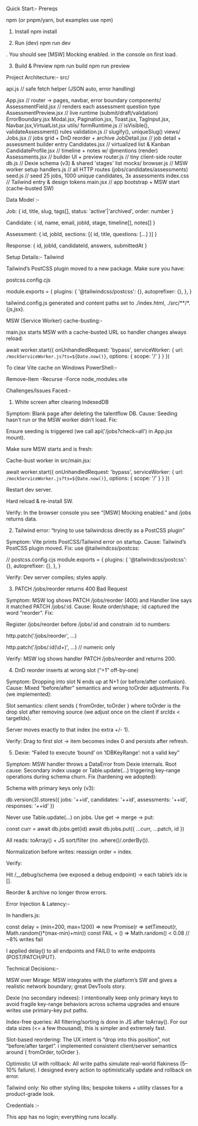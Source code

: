 Quick Start:-
Prereqs



npm (or pnpm/yarn, but examples use npm)

1) Install
npm install

2) Run (dev)
npm run dev


.
You should see [MSW] Mocking enabled. in the console on first load.

3) Build & Preview
npm run build
npm run preview

 Project Architecture:-
src/

  api.js                         // safe fetch helper (JSON auto, error handling)
  
  App.jsx                        // router -> pages, navbar, error boundary
  components/
    AssessmentField.jsx          // renders each assessment question type
    AssessmentPreview.jsx        // live runtime (submit/draft/validation)
    ErrorBoundary.jsx
    Modal.jsx, Pagination.jsx, Toast.jsx, TagInput.jsx, Navbar.jsx,VirtualList.jsx
  utils/
    formRuntime.js               // isVisible(), validateAssessment() rules
    validation.js                // slugify(), uniqueSlug()
  views/
    Jobs.jsx                     // jobs grid + DnD reorder + archive
    JobDetail.jsx                // job detail + assessment builder entry
    Candidates.jsx               // virtualized list & Kanban
    CandidateProfile.jsx         // timeline + notes w/ @mentions (render)
    Assessments.jsx              // builder UI + preview
  router.js                      // tiny client-side router
  db.js                          // Dexie schema (v3) & shared 'stages' list
  mocks/
    browser.js                   // MSW worker setup
    handlers.js                  // all HTTP routes (jobs/candidates/assessments)
    seed.js                      // seed 25 jobs, 1000 unique candidates, 3x assessments
  index.css                      // Tailwind entry & design tokens
  main.jsx                       // app bootstrap + MSW start (cache-busted SW)

Data Model :-

Job: { id, title, slug, tags[], status: 'active'|'archived', order: number }

Candidate: { id, name, email, jobId, stage, timeline[], notes[] }

Assessment: { id, jobId, sections: [{ id, title, questions: [...] }] }

Response: { id, jobId, candidateId, answers, submittedAt }

Setup Details:-
Tailwind

Tailwind’s PostCSS plugin moved to a new package. Make sure you have:

postcss.config.cjs

module.exports = {
  plugins: {
    '@tailwindcss/postcss': {}, 
    autoprefixer: {},
  },
}


tailwind.config.js generated and content paths set to ./index.html, ./src/**/*.{js,jsx}.


MSW (Service Worker) cache-busting:-

main.jsx starts MSW with a cache-busted URL so handler changes always reload:

await worker.start({
  onUnhandledRequest: 'bypass',
  serviceWorker: {
    url: `/mockServiceWorker.js?ts=${Date.now()}`,
    options: { scope: '/' }
  }
})


To clear Vite cache on Windows PowerShell:-

Remove-Item -Recurse -Force node_modules\.vite

Challenges/Issues Faced:-

1) White screen after clearing IndexedDB

Symptom: Blank page after deleting the talentflow DB.
Cause: Seeding hasn’t run or the MSW worker didn’t load.
Fix:

Ensure seeding is triggered (we call api('/jobs?check=all') in App.jsx mount).

Make sure MSW starts and is fresh:

Cache-bust worker in src/main.jsx:

await worker.start({
  onUnhandledRequest: 'bypass',
  serviceWorker: { url: `/mockServiceWorker.js?ts=${Date.now()}`, options: { scope: '/' } }
})


Restart dev server.

Hard reload & re-install SW.

Verify: In the browser console you see “[MSW] Mocking enabled.” and /jobs returns data.

2) Tailwind error: “trying to use tailwindcss directly as a PostCSS plugin”

Symptom: Vite prints PostCSS/Tailwind error on startup.
Cause: Tailwind’s PostCSS plugin moved.
Fix: use @tailwindcss/postcss:

// postcss.config.cjs
module.exports = {
  plugins: {
    '@tailwindcss/postcss': {},
    autoprefixer: {},
  },
}


Verify: Dev server compiles; styles apply.

3) PATCH /jobs/reorder returns 400 Bad Request

Symptom: MSW log shows PATCH /jobs/reorder (400) and Handler line says it matched PATCH /jobs/:id.
Cause: Route order/shape; :id captured the word “reorder”.
Fix:

Register /jobs/reorder before /jobs/:id and constrain :id to numbers:

http.patch('/jobs/reorder', ...)

http.patch('/jobs/:id(\\d+)', ...) // numeric only


Verify: MSW log shows handler PATCH /jobs/reorder and returns 200.

4) DnD reorder inserts at wrong slot (“+1” off-by-one)

Symptom: Dropping into slot N ends up at N+1 (or before/after confusion).
Cause: Mixed “before/after” semantics and wrong toOrder adjustments.
Fix (we implemented):

Slot semantics: client sends { fromOrder, toOrder } where toOrder is the drop slot after removing source (we adjust once on the client if srcIdx < targetIdx).

Server moves exactly to that index (no extra +/- 1).

Verify: Drag to first slot → item becomes index 0 and persists after refresh.

5) Dexie: “Failed to execute ‘bound’ on ‘IDBKeyRange’: not a valid key”

Symptom: MSW handler throws a DataError from Dexie internals.
Root cause: Secondary index usage or Table.update(...) triggering key-range operations during schema churn.
Fix (hardening we adopted):

Schema with primary keys only (v3):

db.version(3).stores({
  jobs: '++id', candidates: '++id', assessments: '++id', responses: '++id'
})


Never use Table.update(...) on jobs. Use get → merge → put:

const curr = await db.jobs.get(id)
await db.jobs.put({ ...curr, ...patch, id })


All reads: toArray() + JS sort/filter (no .where()/.orderBy()).

Normalization before writes: reassign order = index.

Verify:

Hit /__debug/schema (we exposed a debug endpoint) → each table’s idx is [].

Reorder & archive no longer throw errors.

Error Injection & Latency:-

In handlers.js:

const delay = (min=200, max=1200) => new Promise(r => setTimeout(r, Math.random()*(max-min)+min))
const FAIL = () => Math.random() < 0.08 // ~8% writes fail


I applied  delay() to all endpoints and FAIL() to write endpoints (POST/PATCH/PUT).

Technical Decisions:-

MSW over Mirage: MSW integrates with the platform’s SW and gives a realistic network boundary; great DevTools story.

Dexie (no secondary indexes): I intentionally keep only primary keys to avoid fragile key-range behaviors across schema upgrades and ensure writes use primary-key put paths.

Index-free queries: All filtering/sorting is done in JS after toArray(). For our data sizes (<= a few thousand), this is simpler and extremely fast.

Slot-based reordering: The UX intent is “drop into this position”, not “before/after target”. i implemented consistent client/server semantics around { fromOrder, toOrder }.

Optimistic UI with rollback: All write paths simulate real-world flakiness (5–10% failure). I designed every action to optimistically update and rollback on error.

Tailwind only: No other styling libs; bespoke tokens + utility classes for a product-grade look.

Credentials :-

This app has no login; everything runs locally.

